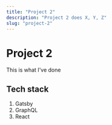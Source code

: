 ```yaml
---
title: "Project 2"
description: "Project 2 does X, Y, Z"
slug: "project-2"
---
```


# Project 2

This is what I've done

## Tech stack

1. Gatsby
2. GraphQL
3. React
